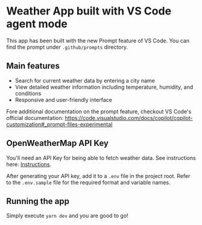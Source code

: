 # Weather App built with VS Code agent mode

This app has been built with the new Prompt feature of VS Code. You can find the prompt under `.github/prompts` directory.

## Main features

- Search for current weather data by entering a city name
- View detailed weather information including temperature, humidity, and conditions
- Responsive and user-friendly interface

Fore additional documentation on the prompt feature, checkout VS Code's official documentation: https://code.visualstudio.com/docs/copilot/copilot-customization#_prompt-files-experimental

## OpenWeatherMap API Key

You'll need an API Key for being able to fetch weather data. See instructions here: [Instructions](https://openweathermap.org/appid).

After generating your API key, add it to a `.env` file in the project root. Refer to the `.env.sample` file for the required format and variable names.

## Running the app

Simply execute `yarn dev` and you are good to go!
